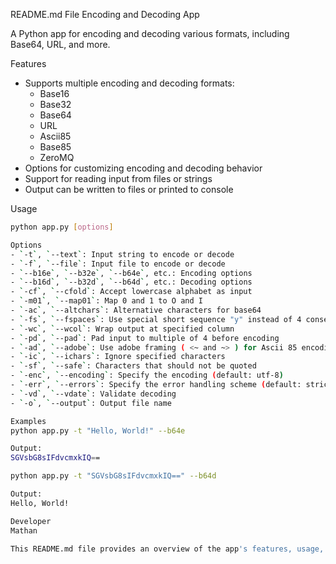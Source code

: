 README.md File
Encoding and Decoding App

A Python app for encoding and decoding various formats, including Base64, URL, and more.

Features
* Supports multiple encoding and decoding formats:
	+ Base16
	+ Base32
	+ Base64
	+ URL
	+ Ascii85
	+ Base85
	+ ZeroMQ
* Options for customizing encoding and decoding behavior
* Support for reading input from files or strings
* Output can be written to files or printed to console

Usage
```bash
python app.py [options]

Options
- `-t`, `--text`: Input string to encode or decode
- `-f`, `--file`: Input file to encode or decode
- `--b16e`, `--b32e`, `--b64e`, etc.: Encoding options
- `--b16d`, `--b32d`, `--b64d`, etc.: Decoding options
- `-cf`, `--cfold`: Accept lowercase alphabet as input
- `-m01`, `--map01`: Map 0 and 1 to O and I
- `-ac`, `--altchars`: Alternative characters for base64
- `-fs`, `--fspaces`: Use special short sequence "y" instead of 4 consecutive spaces
- `-wc`, `--wcol`: Wrap output at specified column
- `-pd`, `--pad`: Pad input to multiple of 4 before encoding
- `-ad`, `--adobe`: Use adobe framing ( <~ and ~> ) for Ascii 85 encoding
- `-ic`, `--ichars`: Ignore specified characters
- `-sf`, `--safe`: Characters that should not be quoted
- `-enc`, `--encoding`: Specify the encoding (default: utf-8)
- `-err`, `--errors`: Specify the error handling scheme (default: strict)
- `-vd`, `--vdate`: Validate decoding
- `-o`, `--output`: Output file name

Examples
python app.py -t "Hello, World!" --b64e

Output:
SGVsbG8sIFdvcmxkIQ==

python app.py -t "SGVsbG8sIFdvcmxkIQ==" --b64d

Output:
Hello, World!

Developer
Mathan

This README.md file provides an overview of the app's features, usage, and options.

